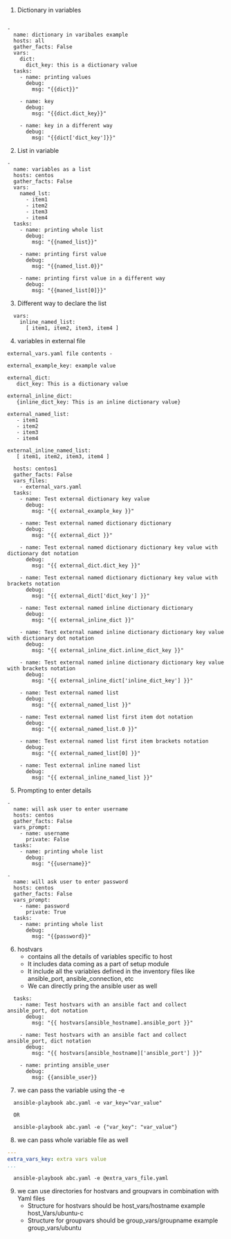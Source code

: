 1. Dictionary in variables

```

-
  name: dictionary in varibales example
  hosts: all
  gather_facts: False
  vars:
    dict:
      dict_key: this is a dictionary value
  tasks:
    - name: printing values
      debug:
        msg: "{{dict}}"
    
    - name: key
      debug:
        msg: "{{dict.dict_key}}"

    - name: key in a different way
      debug:
        msg: "{{dict['dict_key']}}"

```

2. List in variable

```
-
  name: variables as a list
  hosts: centos
  gather_facts: False
  vars:
    named_lst:
      - item1
      - item2
      - item3
      - item4
  tasks:
    - name: printing whole list
      debug: 
        msg: "{{named_list}}"    
    
    - name: printing first value
      debug: 
        msg: "{{named_list.0}}"

    - name: printing first value in a different way
      debug: 
        msg: "{{maned_list[0]}}"

```

3. Different way to declare the list

```
  vars:
    inline_named_list:
      [ item1, item2, item3, item4 ]
```

4. variables in external file

```
external_vars.yaml file contents -

external_example_key: example value

external_dict:
   dict_key: This is a dictionary value

external_inline_dict: 
   {inline_dict_key: This is an inline dictionary value}

external_named_list:
   - item1
   - item2
   - item3
   - item4

external_inline_named_list:
   [ item1, item2, item3, item4 ]

```

```
  hosts: centos1
  gather_facts: False
  vars_files:
    - external_vars.yaml
  tasks:
    - name: Test external dictionary key value
      debug:
        msg: "{{ external_example_key }}"

    - name: Test external named dictionary dictionary
      debug:
        msg: "{{ external_dict }}"

    - name: Test external named dictionary dictionary key value with dictionary dot notation
      debug:
        msg: "{{ external_dict.dict_key }}"

    - name: Test external named dictionary dictionary key value with brackets notation
      debug:
        msg: "{{ external_dict['dict_key'] }}"
 
    - name: Test external named inline dictionary dictionary
      debug:
        msg: "{{ external_inline_dict }}"
 
    - name: Test external named inline dictionary dictionary key value with dictionary dot notation
      debug:
        msg: "{{ external_inline_dict.inline_dict_key }}"
 
    - name: Test external named inline dictionary dictionary key value with brackets notation
      debug:
        msg: "{{ external_inline_dict['inline_dict_key'] }}"
 
    - name: Test external named list
      debug:
        msg: "{{ external_named_list }}"
 
    - name: Test external named list first item dot notation
      debug:
        msg: "{{ external_named_list.0 }}"
 
    - name: Test external named list first item brackets notation
      debug:
        msg: "{{ external_named_list[0] }}"
 
    - name: Test external inline named list
      debug:
        msg: "{{ external_inline_named_list }}"
```

5. Prompting to enter details

```
-
  name: will ask user to enter username
  hosts: centos
  gather_facts: False
  vars_prompt:
    - name: username
      private: False
  tasks:
    - name: printing whole list
      debug: 
        msg: "{{username}}"

-
  name: will ask user to enter password
  hosts: centos
  gather_facts: False
  vars_prompt:
    - name: password
      private: True
  tasks:
    - name: printing whole list
      debug: 
        msg: "{{password}}"

```

6. hostvars
   - contains all the details of variables specific to host
   - It includes data coming as a part of setup module
   - It include all the variables defined in the inventory files like ansible_port, ansible_connection, etc
   - We can directly pring the ansible user as well
```
  tasks:
    - name: Test hostvars with an ansible fact and collect ansible_port, dot notation
      debug:
        msg: "{{ hostvars[ansible_hostname].ansible_port }}"

    - name: Test hostvars with an ansible fact and collect ansible_port, dict notation
      debug:
        msg: "{{ hostvars[ansible_hostname]['ansible_port'] }}"

    - name: printing ansible_user
      debug:
        msg: {{ansible_user}}

```

7. we can pass the variable using the -e

```
  ansible-playbook abc.yaml -e var_key="var_value"

  OR

  ansible-playbook abc.yaml -e {"var_key": "var_value"}
```

8. we can pass whole variable file as well

```extra_vars_file.yaml
---
extra_vars_key: extra vars value
...
```

```
  ansible-playbook abc.yaml -e @extra_vars_file.yaml
```

9. we can use directories for hostvars and groupvars in combination with Yaml files
    - Structure for hostvars should be host_vars/hostname example host_Vars/ubuntu-c
    - Structure for groupvars should be group_vars/groupname  example group_vars/ubuntu

